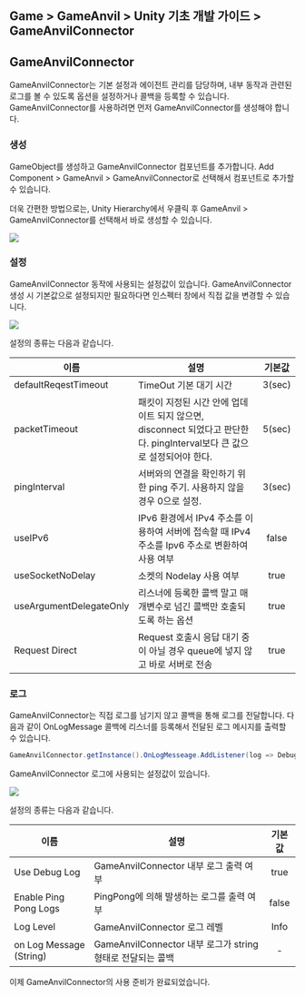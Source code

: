 ## Game > GameAnvil > Unity 기초 개발 가이드 > GameAnvilConnector

## GameAnvilConnector

GameAnvilConnector는 기본 설정과 에이전트 관리를 담당하며, 내부 동작과 관련된 로그를 볼 수 있도록 옵션을 설정하거나 콜백을 등록할 수 있습니다. GameAnvilConnector를 사용하려면 먼저 GameAnvilConnector를 생성해야 합니다.

### 생성

GameObject를 생성하고 GameAnvilConnector 컴포넌트를 추가합니다. Add Component > GameAnvil > GameAnvilConnector로 선택해서 컴포넌트로 추가할 수 있습니다.

더욱 간편한 방법으로는, Unity Hierarchy에서 우클릭 후 GameAnvil > GameAnvilConnector를 선택해서 바로 생성할 수 있습니다.

![](https://static.toastoven.net/prod_gameanvil/images/unity-basic/02-connector/01-component.png)

### 설정

GameAnvilConnector 동작에 사용되는 설정값이 있습니다. GameAnvilConnector 생성 시 기본값으로 설정되지만 필요하다면 인스펙터 창에서 직접 값을 변경할 수 있습니다.  

![](https://static.toastoven.net/prod_gameanvil/images/unity-basic/02-connector/02-config.png)

설정의 종류는 다음과 같습니다.

| 이름                         | 설명                                                           | 기본값 |
| --------------------------- | ------------------------------------------------------------- | :----: |
| defaultReqestTimeout        | TimeOut 기본 대기 시간                                           | 3(sec) |
| packetTimeout               | 패킷이 지정된 시간 안에 업데이트 되지 않으면, disconnect 되었다고 판단한다. pingInterval보다 큰 값으로 설정되어야 한다. | 5(sec) |
| pingInterval                | 서버와의 연결을 확인하기 위한 ping 주기. 사용하지 않을 경우 0으로 설정.      | 3(sec) |
| useIPv6                     | IPv6 환경에서 IPv4 주소를 이용하여 서버에 접속할 때 IPv4 주소를 Ipv6 주소로 변환하여 사용 여부  | false  |
| useSocketNoDelay            | 소켓의 Nodelay 사용 여부                                          | true   |
| useArgumentDelegateOnly     | 리스너에 등록한 콜백 말고 매개변수로 넘긴 콜백만 호출되도록 하는 옵션          | true   |
| Request Direct              | Request 호출시 응답 대기 중이 아닐 경우 queue에 넣지 않고 바로 서버로 전송  | true   |


### 로그

GameAnvilConnector는 직접 로그를 남기지 않고 콜백을 통해 로그를 전달합니다. 다음과 같이 OnLogMessage 콜백에 리스너를 등록해서 전달된 로그 메시지를 출력할 수 있습니다.

```c#
GameAnvilConnector.getInstance().OnLogMesseage.AddListener(log => Debug.Log("OnLogMesseage test : " + log));
```

GameAnvilConnector 로그에 사용되는 설정값이 있습니다.

![](https://static.toastoven.net/prod_gameanvil/images/unity-basic/02-connector/03-log.png)

설정의 종류는 다음과 같습니다.

| 이름 | 설명 | 기본값 | 
| --- | --- | :----: |
| Use Debug Log | GameAnvilConnector 내부 로그 출력 여부 | true |
| Enable Ping Pong Logs | PingPong에 의해 발생하는 로그를 출력 여부 | false |
| Log Level | GameAnvilConnector 로그 레벨 | Info |
| on Log Message (String) | GameAnvilConnector 내부 로그가 string 형태로 전달되는 콜백 | - |

이제 GameAnvilConnector의 사용 준비가 완료되었습니다.